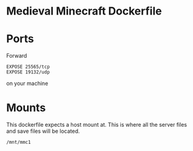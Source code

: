 # Medieval Minecraft Dockerfile

# Ports
Forward
```
EXPOSE 25565/tcp
EXPOSE 19132/udp
```
on your machine

# Mounts
This dockerfile expects a host mount at.
This is where all the server files and save files will be located.

`/mnt/mmc1`